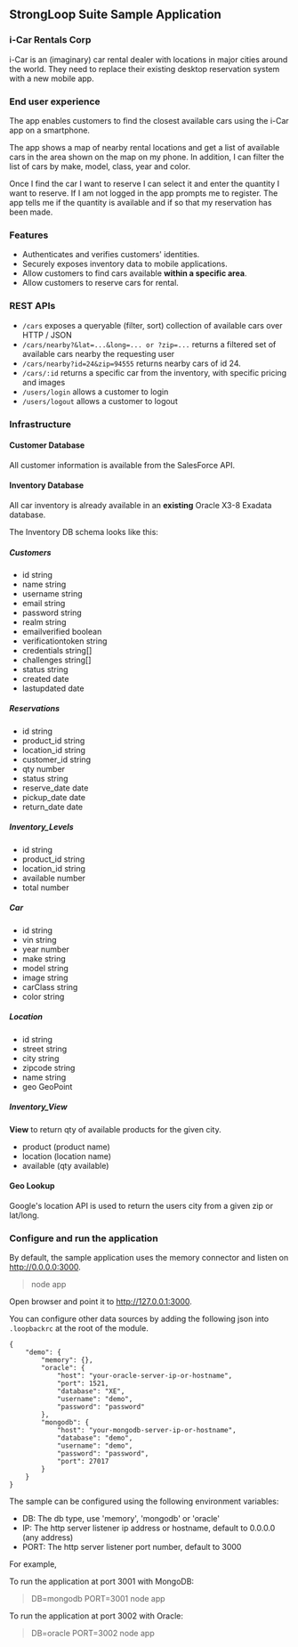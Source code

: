 ## StrongLoop Suite Sample Application

### i-Car Rentals Corp

i-Car is an (imaginary) car rental dealer with locations in major cities around
the world. They need to replace their existing desktop reservation system with
a new mobile app.

### End user experience

The app enables customers to find the closest available cars using the i-Car app on a smartphone.

The app shows a map of nearby rental locations and get a list of available cars in the area
shown on the map on my phone.  In addition, I can 
filter the list of cars by make, model, class, year and color.

Once I find the car I want to reserve I can select it and enter
the quantity I want to reserve. If I am not logged in the app prompts me 
to register. The app tells me if the quantity is available and if so that 
my reservation has been made.

### Features

 - Authenticates and verifies customers' identities.
 - Securely exposes inventory data to mobile applications.
 - Allow customers to find cars available **within a specific area**.
 - Allow customers to reserve cars for rental.

### REST APIs

 - `/cars` exposes a queryable (filter, sort) collection of available cars
    over HTTP / JSON
 - `/cars/nearby?&lat=...&long=... or ?zip=...` returns a filtered set of
    available cars nearby the requesting user
 - `/cars/nearby?id=24&zip=94555` returns nearby cars of id 24.
 - `/cars/:id` returns a specific car from the inventory, with specific
    pricing and images
 - `/users/login` allows a customer to login
 - `/users/logout` allows a customer to logout

### Infrastructure

#### Customer Database

All customer information is available from the SalesForce API.

#### Inventory Database

All car inventory is already available in an **existing** Oracle X3-8 Exadata
database.

The Inventory DB schema looks like this:

##### **Customers**
 - id string
 - name string
 - username string
 - email string
 - password string
 - realm string
 - emailverified boolean
 - verificationtoken string
 - credentials string[]
 - challenges string[]
 - status string
 - created date
 - lastupdated date
 
##### **Reservations**
 - id string
 - product_id string
 - location_id string
 - customer_id string
 - qty number
 - status string
 - reserve_date date
 - pickup_date date
 - return_date date

##### **Inventory_Levels**
 - id string
 - product_id string
 - location_id string
 - available number
 - total number
 
##### **Car**
- id string
- vin string
- year number
- make string
- model string
- image string
- carClass string
- color string
 
##### **Location**
 - id string
 - street string
 - city string
 - zipcode string
 - name string
 - geo GeoPoint

##### **Inventory_View**

**View** to return qty of available products for the given city.

 - product (product name)
 - location (location name)
 - available (qty available)

#### Geo Lookup

Google's location API is used to return the users city from a given zip or lat/long.

### Configure and run the application

By default, the sample application uses the memory connector and listen on
http://0.0.0.0:3000.
 
> node app

Open browser and point it to http://127.0.0.1:3000.

You can configure other data sources by adding the following json into `.loopbackrc`
at the root of the module.

    {
        "demo": {
            "memory": {},
            "oracle": {
                "host": "your-oracle-server-ip-or-hostname",
                "port": 1521,
                "database": "XE",
                "username": "demo",
                "password": "password"
            },
            "mongodb": {
                "host": "your-mongodb-server-ip-or-hostname",
                "database": "demo",
                "username": "demo",
                "password": "password",
                "port": 27017
            }
        }
    }

The sample can be configured using the following environment variables:

- DB: The db type, use 'memory', 'mongodb' or 'oracle'
- IP: The http server listener ip address or hostname, default to 0.0.0.0 (any address)
- PORT: The http server listener port number, default to 3000

For example,

To run the application at port 3001 with MongoDB:

> DB=mongodb PORT=3001 node app

To run the application at port 3002 with Oracle:

> DB=oracle PORT=3002 node app

